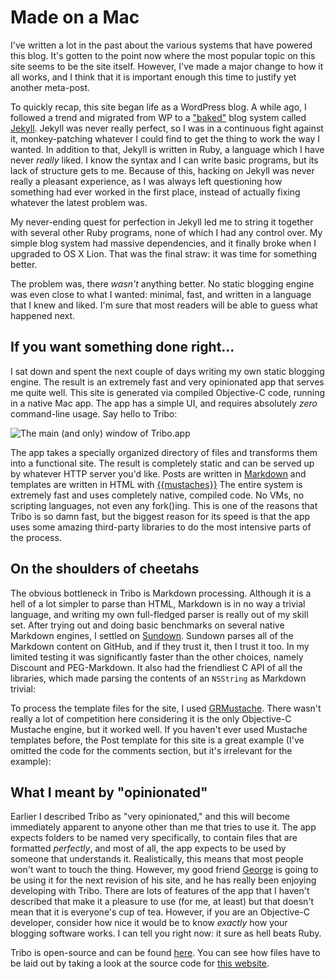 # Made on a Mac #

I've written a lot in the past about the various systems that have powered this blog. It's gotten to the point now where the most popular topic on this site seems to be the site itself. However, I've made a major change to how it all works, and I think that it is important enough this time to justify yet another meta-post.  

To quickly recap, this site began life as a WordPress blog. A while ago, I followed a trend and migrated from WP to a ["baked"](http://inessential.com/2011/03/16/a_plea_for_baked_weblogs) blog system called [Jekyll](http://jekyllrb.com/). Jekyll was never really perfect, so I was in a continuous fight against it, monkey-patching whatever I could find to get the thing to work the way I wanted. In addition to that, Jekyll is written in Ruby, a language which I have never *really* liked. I know the syntax and I can write basic programs, but its lack of structure gets to me. Because of this, hacking on Jekyll was never really a pleasant experience, as I was always left questioning how something had ever worked in the first place, instead of actually fixing whatever the latest problem was.  

My never-ending quest for perfection in Jekyll led me to string it together with several other Ruby programs, none of which I had any control over. My simple blog system had massive dependencies, and it finally broke when I upgraded to OS X Lion. That was the final straw:  it was time for something better.  

The problem was, there *wasn't* anything better. No static blogging engine was even close to what I wanted:  minimal, fast, and written in a language that I knew and liked. I'm sure that most readers will be able to guess what happened next.  

## If you want something done right&hellip; ##

I sat down and spent the next couple of days writing my own static blogging engine. The result is an extremely fast and very opinionated app that serves me quite well. This site is generated via compiled Objective-C code, running in a native Mac app. The app has a simple UI, and requires absolutely *zero* command-line usage. Say hello to Tribo:  

<div class="center"><img src="/images/posts/2011-10-16-made-on-a-mac/tribo-main.png" alt="The main (and only) window of Tribo.app"></img></div>

The app takes a specially organized directory of files and transforms them into a functional site. The result is completely static and can be served up by whatever HTTP server you'd like. Posts are written in [Markdown](http://daringfireball.net/projects/markdown) and templates are written in HTML with [{{mustaches}}](http://mustache.github.com) The entire system is extremely fast and uses completely native, compiled code. No VMs, no scripting languages, not even any fork()ing. This is one of the reasons that Tribo is so damn fast, but the biggest reason for its speed is that the app uses some amazing third-party libraries to do the most intensive parts of the process.  

## On the shoulders of cheetahs ##

The obvious bottleneck in Tribo is Markdown processing. Although it is a hell of a lot simpler to parse than HTML, Markdown is in no way a trivial language, and writing my own full-fledged parser is really out of my skill set. After trying out and doing basic benchmarks on several native Markdown engines, I settled on [Sundown](https://github.com/tanoku/sundown). Sundown parses all of the Markdown content on GitHub, and if they trust it, then I trust it too. In my limited testing it was significantly faster than the other choices, namely Discount and PEG-Markdown. It also had the friendliest C API of all the libraries, which made parsing the contents of an `NSString` as Markdown trivial:  

<script src="https://gist.github.com/1291718.js?file=On%20the%20shoulders%20of%20cheetahs%201.m"></script>

To process the template files for the site, I used [GRMustache](https://github.com/groue/GRMustache). There wasn't really a lot of competition here considering it is the only Objective-C Mustache engine, but it worked well. If you haven't ever used Mustache templates before, the Post template for this site is a great example (I've omitted the code for the comments section, but it's irrelevant for the example):  

<script src="https://gist.github.com/1291718.js?file=On%20the%20shoulders%20of%20cheetahs%202.m"></script>

## What I meant by "opinionated" ##

Earlier I described Tribo as "very opinionated," and this will become immediately apparent to anyone other than me that tries to use it. The app expects folders to be named very specifically, to contain files that are formatted *perfectly*, and most of all, the app expects to be used by someone that understands it. Realistically, this means that most people won't want to touch the thing. However, my good friend [George](http://georgews.com) is going to be using it for the next revision of his site, and he has really been enjoying developing with Tribo. There are lots of features of the app that I haven't described that make it a pleasure to use (for me, at least) but that doesn't mean that it is everyone's cup of tea. However, if you are an Objective-C developer, consider how nice it would be to know *exactly* how your blogging software works. I can tell you right now: it sure as hell beats Ruby.  

Tribo is open-source and can be found [here](http://github.com/CarterA/Tribo). You can see how files have to be laid out by taking a look at the source code for [this website](https://github.com/CarterA/cartera.me).
